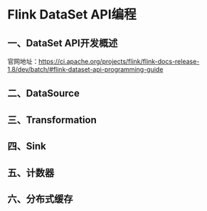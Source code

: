 # Flink DataSet API编程

## 一、DataSet API开发概述

官网地址：<https://ci.apache.org/projects/flink/flink-docs-release-1.8/dev/batch/#flink-dataset-api-programming-guide>

## 二、DataSource

## 三、Transformation

## 四、Sink

## 五、计数器

## 六、分布式缓存